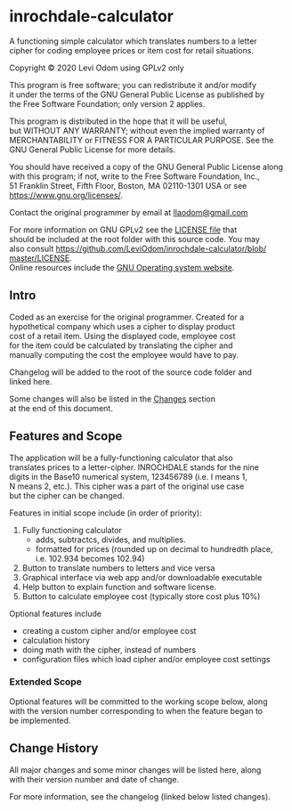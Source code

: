 # inrochdale-calculator
A functioning simple calculator which translates numbers to a letter  
cipher for coding employee prices or item cost for retail situations.

Copyright &copy; 2020 Levi Odom using GPLv2 only

This program is free software; you can redistribute it and/or modify  
it under the terms of the GNU General Public License as published by  
the Free Software Foundation; only version 2 applies.  

This program is distributed in the hope that it will be useful,  
but WITHOUT ANY WARRANTY; without even the implied warranty of  
MERCHANTABILITY or FITNESS FOR A PARTICULAR PURPOSE. See the  
GNU General Public License for more details.  

You should have received a copy of the GNU General Public License along  
with this program; if not, write to the Free Software Foundation, Inc.,  
51 Franklin Street, Fifth Floor, Boston, MA 02110-1301 USA or see  
<https://www.gnu.org/licenses/>.

Contact the original programmer by email at llaodom@gmail.com  

For more information on GNU GPLv2 see the [LICENSE file](./LICENSE) that  
should be included at the root folder with this source code.  You may  
also consult [https://github.com/LeviOdom/inrochdale-calculator/blob/  
master/LICENSE](https://github.com/LeviOdom/inrochdale-calculator/blob/master/LICENSE).  
Online resources include the [GNU Operating system website](https://www.gnu.org/licenses/old-licenses/gpl-2.0.en.html).

## Intro
Coded as an exercise for the original programmer. Created for a  
hypothetical company which uses a cipher to display product  
cost of a retail item. Using the displayed code, employee cost  
for the item could be calculated by translating the cipher and  
manually computing the cost the employee would have to pay.  

Changelog will be added to the root of the source code folder and  
linked here.

Some changes will also be listed in the [Changes](#change-history) section  
at the end of this document.

## Features and Scope  
The application will be a fully-functioning calculator that also  
translates prices to a letter-cipher. INROCHDALE stands for the nine  
digits in the Base10 numerical system, 123456789 (i.e. I means 1,  
N means 2, etc.). This cipher was a part of the original use case  
but the cipher can be changed.

Features in initial scope include (in order of priority):
1. Fully functioning calculator
    * adds, subtractcs, divides, and multiplies.
    * formatted for prices (rounded up on decimal to hundredth place,  
        i.e. 102.934 becomes 102.94)
2. Button to translate numbers to letters and vice versa  
3. Graphical interface via web app and/or downloadable executable
4. Help button to explain function and software license.
5. Button to calculate employee cost (typically store cost plus 10%)

Optional features include
* creating a custom cipher and/or employee cost
* calculation history
* doing math with the cipher, instead of numbers
* configuration files which load cipher and/or employee cost settings

### Extended Scope
Optional features will be committed to the working scope below, along  
with the version number corresponding to when the feature began to  
be implemented.

## Change History
All major changes and some minor changes will be listed here, along  
with their version number and date of change.

For more information, see the changelog (linked below listed changes).
